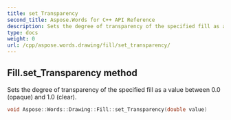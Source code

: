 ```yaml
---
title: set_Transparency
second_title: Aspose.Words for C++ API Reference
description: Sets the degree of transparency of the specified fill as a value between 0.0 (opaque) and 1.0 (clear). 
type: docs
weight: 0
url: /cpp/aspose.words.drawing/fill/set_transparency/
---
```

## Fill.set_Transparency method


Sets the degree of transparency of the specified fill as a value between 0.0 (opaque) and 1.0 (clear).

```cpp
void Aspose::Words::Drawing::Fill::set_Transparency(double value)
```

